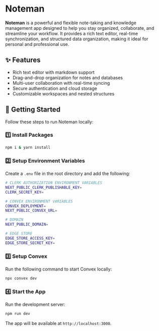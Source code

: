 # Noteman  

**Noteman** is a powerful and flexible note-taking and knowledge management app designed to help you stay organized, collaborate, and streamline your workflow. It provides a rich text editor, real-time synchronization, and structured data organization, making it ideal for personal and professional use.  

## ✨ Features  
- Rich text editor with markdown support  
- Drag-and-drop organization for notes and databases  
- Multi-user collaboration with real-time syncing  
- Secure authentication and cloud storage  
- Customizable workspaces and nested structures  

## 🚀 Getting Started  

Follow these steps to run Noteman locally:  

### 1️⃣ Install Packages  
```sh
npm i & yarn install
```  

### 2️⃣ Setup Environment Variables  
Create a `.env` file in the root directory and add the following:  
```sh
# CLERK AUTHORIZATION ENVIRONMENT VARIABLES
NEXT_PUBLIC_CLERK_PUBLISHABLE_KEY=
CLERK_SECRET_KEY=

# CONVEX ENVIRONMENT VARIABLES
CONVEX_DEPLOYMENT=
NEXT_PUBLIC_CONVEX_URL=

# DOMAIN
NEXT_PUBLIC_DOMAIN=

# EDGE STORE
EDGE_STORE_ACCESS_KEY=
EDGE_STORE_SECRET_KEY=
```  

### 3️⃣ Setup Convex  
Run the following command to start Convex locally:  
```sh
npx convex dev
```  

### 4️⃣ Start the App  
Run the development server:  
```sh
npm run dev
```  

The app will be available at `http://localhost:3000`.

